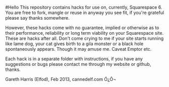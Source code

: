 #Hello
This repository contains hacks for use on, currently, Squarespace 6.
You are free to fork, mangle or reuse in anyway you see fit, if you're grateful please say thanks somewhere.

However, these hacks come with no guarantee, implied or otherwise as to their performance, reliability or long term viability on your Squarespace site. These are hacks after all. Don't come crying to me if your site starts running like lame dog, your cat gives birth to a gila monster or a black hole spontaneously appears. Though it may amuse me. Caveat Emptor etc.

Each hack is in a separate folder with instructions, if you have any suggestions or bugs please contact me through my website or github, thanks.

Gareth Harris (Elfod), Feb 2013, cannedelf.com Ó¿Õ¬
